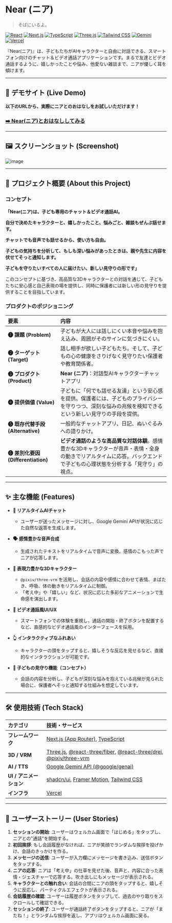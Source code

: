 
# Near (ニア)

> そばにいるよ。

[![React](https://img.shields.io/badge/React-61DAFB?style=for-the-badge&logo=react&logoColor=black)](https://reactjs.org/)
[![Next.js](https://img.shields.io/badge/Next.js-000000?style=for-the-badge&logo=nextdotjs&logoColor=white)](https://nextjs.org/)
[![TypeScript](https://img.shields.io/badge/TypeScript-3178C6?style=for-the-badge&logo=typescript&logoColor=white)](https://www.typescriptlang.org/)
[![Three.js](https://img.shields.io/badge/Three.js-000000?style=for-the-badge&logo=three.js&logoColor=white)](https://threejs.org/)
[![Tailwind CSS](https://img.shields.io/badge/Tailwind_CSS-06B6D4?style=for-the-badge&logo=tailwindcss&logoColor=white)](https://tailwindcss.com/)
[![Gemini](https://img.shields.io/badge/Gemini-8E77EE?style=for-the-badge&logo=googlebard&logoColor=white)](https://gemini.google.com/)
[![Vercel](https://img.shields.io/badge/Vercel-000000?style=for-the-badge&logo=vercel&logoColor=white)](https://vercel.com/)

『Near(ニア)』は、子どもたちがAIキャラクターと自由に対話できる、スマートフォン向けのチャット＆ビデオ通話アプリケーションです。まるで友達とビデオ通話するように、嬉しかったことや悩み、他愛ない雑談まで、ニアが優しく耳を傾けます。

---

## 🚀 デモサイト (Live Demo)

**以下のURLから、実際にニアとのおはなしをお試しいただけます！**

### [➡️ Near(ニア)とおはなししてみる](https://near.aiichiro.jp/)

---

## 🖼️ スクリーンショット (Screenshot)

![image](https://github.com/user-attachments/assets/6120e80c-2076-4cdb-b65d-b15f5bd9d130)


---

## 🌟 プロジェクト概要 (About this Project)

### コンセプト

**「Near(ニア)は、子ども専用のチャット＆ビデオ通話AI。**

**自分で決めたキャラクターと、嬉しかったこと、悩みごと、雑談もぜんぶ話せます。**

**チャットでも音声でも話せるから、使い方も自由。**

**子どもの気持ちを分析して、もしも深い悩みがあったときは、親や先生に内容を伏せてそっと通知します。**

**子どもを守りたいすべての人に届けたい、新しい見守りの形です」**

このコンセプトに基づき、高品質な3Dキャラクターとの対話を通じて、子どもたちに安心感と自己表現の場を提供し、同時に保護者には新しい形の見守りを提供することを目指しています。

### プロダクトのポジショニング

| 要素 | 内容 |
| :--- | :--- |
| **❶ 課題 (Problem)** | 子どもが大人には話しにくい本音や悩みを抱え込み、周囲がそのサインに気づきにくい。 |
| **❷ ターゲット (Target)** | 話し相手が欲しい子どもたち。そして、子どもの心の健康をさりげなく見守りたい保護者や教育関係者。 |
| **❸ プロダクト (Product)** | **Near (ニア)**：対話型AIキャラクターチャットアプリ |
| **❹ 提供価値 (Value)** | 子どもに「何でも話せる友達」という安心感を提供。保護者には、子どものプライバシーを守りつつ、深刻な悩みの兆候を検知できるという新しい見守りの手段を提供。 |
| **❺ 既存代替手段 (Alternative)** | 一般的なチャットアプリ、日記、ぬいぐるみへの語りかけ。 |
| **❻ 差別化要因 (Differentiation)**| **ビデオ通話のような高品質な対話体験**。感情豊かな3Dキャラクターが音声・表情・全身の動きでリアルタイムに応答。バックエンドで子どもの心理状態を分析する「見守り」の視点。 |

---

## ✨ 主な機能 (Features)

*   **💬 リアルタイムAIチャット**
    *   ユーザーが送ったメッセージに対し、Google Gemini APIが状況に応じた自然な返答を生成します。

*   **🗣️ 感情豊かな音声合成**
    *   生成されたテキストをリアルタイムで音声に変換。感情のこもった声でニアが応答します。

*   **💃 表現力豊かな3Dキャラクター**
    *   `@pixiv/three-vrm` を活用し、会話の内容や感情に合わせて表情、まばたき、呼吸、体の動きをリアルタイムに制御。
    *   「考え中」や「嬉しい」など、状況に応じた多彩なアニメーションで生命感を演出します。

*   **📱 ビデオ通話風UI/UX**
    *   スマートフォンでの体験を重視し、通話の開始・終了ボタンを配置するなど、直感的なビデオ通話風のインターフェースを採用。

*   **👆 インタラクティブなふれあい**
    *   キャラクターの頭をタップすると、嬉しそうな反応を見せるなど、直接的なインタラクションが可能です。

*   **💖 子どもの見守り機能（コンセプト）**
    *   会話の内容を分析し、子どもが深刻な悩みを抱えている兆候が見られた場合に、保護者へそっと通知する仕組みを想定しています。

---

## 🛠️ 使用技術 (Tech Stack)

| カテゴリ | 技術・サービス |
| :--- | :--- |
| **フレームワーク** | [Next.js (App Router)](https://nextjs.org/), [TypeScript](https://www.typescriptlang.org/) |
| **3D / VRM** | [Three.js](https://threejs.org/), [@react-three/fiber](https://docs.pmnd.rs/react-three-fiber), [@react-three/drei](https://github.com/pmndrs/drei), [@pixiv/three-vrm](https://github.com/pixiv/three-vrm) |
| **AI / TTS** | [Google Gemini API (@google/genai)](https://ai.google.dev/) |
| **UI / アニメーション** | [shadcn/ui](https://ui.shadcn.com/), [Framer Motion](https://www.framer.com/motion/), [Tailwind CSS](https://tailwindcss.com/) |
| **インフラ** | [Vercel](https://vercel.com/) |

---

## 📖 ユーザーストーリー (User Stories)

1.  **セッションの開始**: ユーザーはウェルカム画面で「はじめる」をタップし、ニアとの"通話"を開始する。
2.  **初回挨拶**: もし会話履歴がなければ、ニアが笑顔でランダムな挨拶を投げかけ、会話のきっかけを作る。
3.  **メッセージの送信**: ユーザーが入力欄にメッセージを書き込み、送信ボタンをタップする。
4.  **ニアの応答**: ニアは「考え中」の仕草を見せた後、音声と、内容に合った表情・ジェスチャーで応答する。吹き出しにもメッセージが表示される。
5.  **キャラクターとの触れ合い**: 会話の合間にニアの頭をタップすると、嬉しそうに反応し、パーティクルエフェクトが表示される。
6.  **会話履歴の確認**: ユーザーは履歴ボタンをタップして、過去のやり取りをスクロールして確認できる。
7.  **セッションの終了**: ユーザーが通話終了ボタンをタップすると、ニアが「またね！」とランダムな挨拶を返し、アプリはウェルカム画面に戻る。

